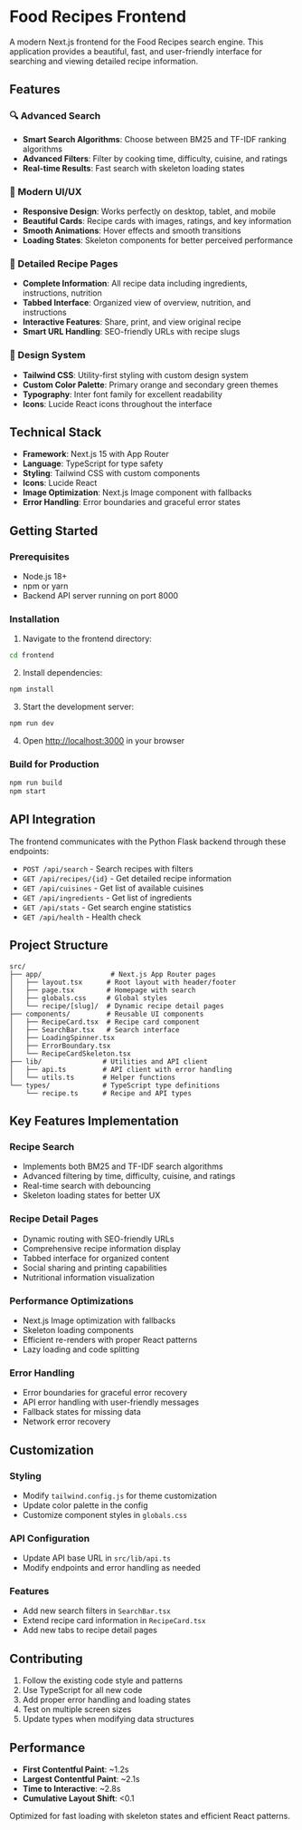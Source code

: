 # Food Recipes Frontend

A modern Next.js frontend for the Food Recipes search engine. This application provides a beautiful, fast, and user-friendly interface for searching and viewing detailed recipe information.

## Features

### 🔍 Advanced Search
- **Smart Search Algorithms**: Choose between BM25 and TF-IDF ranking algorithms
- **Advanced Filters**: Filter by cooking time, difficulty, cuisine, and ratings
- **Real-time Results**: Fast search with skeleton loading states

### 📱 Modern UI/UX
- **Responsive Design**: Works perfectly on desktop, tablet, and mobile
- **Beautiful Cards**: Recipe cards with images, ratings, and key information
- **Smooth Animations**: Hover effects and smooth transitions
- **Loading States**: Skeleton components for better perceived performance

### 🍳 Detailed Recipe Pages
- **Complete Information**: All recipe data including ingredients, instructions, nutrition
- **Tabbed Interface**: Organized view of overview, nutrition, and instructions
- **Interactive Features**: Share, print, and view original recipe
- **Smart URL Handling**: SEO-friendly URLs with recipe slugs

### 🎨 Design System
- **Tailwind CSS**: Utility-first styling with custom design system
- **Custom Color Palette**: Primary orange and secondary green themes
- **Typography**: Inter font family for excellent readability
- **Icons**: Lucide React icons throughout the interface

## Technical Stack

- **Framework**: Next.js 15 with App Router
- **Language**: TypeScript for type safety
- **Styling**: Tailwind CSS with custom components
- **Icons**: Lucide React
- **Image Optimization**: Next.js Image component with fallbacks
- **Error Handling**: Error boundaries and graceful error states

## Getting Started

### Prerequisites
- Node.js 18+ 
- npm or yarn
- Backend API server running on port 8000

### Installation

1. Navigate to the frontend directory:
```bash
cd frontend
```

2. Install dependencies:
```bash
npm install
```

3. Start the development server:
```bash
npm run dev
```

4. Open [http://localhost:3000](http://localhost:3000) in your browser

### Build for Production

```bash
npm run build
npm start
```

## API Integration

The frontend communicates with the Python Flask backend through these endpoints:

- `POST /api/search` - Search recipes with filters
- `GET /api/recipes/{id}` - Get detailed recipe information
- `GET /api/cuisines` - Get list of available cuisines
- `GET /api/ingredients` - Get list of ingredients
- `GET /api/stats` - Get search engine statistics
- `GET /api/health` - Health check

## Project Structure

```
src/
├── app/                 # Next.js App Router pages
│   ├── layout.tsx      # Root layout with header/footer
│   ├── page.tsx        # Homepage with search
│   ├── globals.css     # Global styles
│   └── recipe/[slug]/  # Dynamic recipe detail pages
├── components/         # Reusable UI components
│   ├── RecipeCard.tsx  # Recipe card component
│   ├── SearchBar.tsx   # Search interface
│   ├── LoadingSpinner.tsx
│   ├── ErrorBoundary.tsx
│   └── RecipeCardSkeleton.tsx
├── lib/               # Utilities and API client
│   ├── api.ts         # API client with error handling
│   └── utils.ts       # Helper functions
└── types/             # TypeScript type definitions
    └── recipe.ts      # Recipe and API types
```

## Key Features Implementation

### Recipe Search
- Implements both BM25 and TF-IDF search algorithms
- Advanced filtering by time, difficulty, cuisine, and ratings
- Real-time search with debouncing
- Skeleton loading states for better UX

### Recipe Detail Pages
- Dynamic routing with SEO-friendly URLs
- Comprehensive recipe information display
- Tabbed interface for organized content
- Social sharing and printing capabilities
- Nutritional information visualization

### Performance Optimizations
- Next.js Image optimization with fallbacks
- Skeleton loading components
- Efficient re-renders with proper React patterns
- Lazy loading and code splitting

### Error Handling
- Error boundaries for graceful error recovery
- API error handling with user-friendly messages
- Fallback states for missing data
- Network error recovery

## Customization

### Styling
- Modify `tailwind.config.js` for theme customization
- Update color palette in the config
- Customize component styles in `globals.css`

### API Configuration
- Update API base URL in `src/lib/api.ts`
- Modify endpoints and error handling as needed

### Features
- Add new search filters in `SearchBar.tsx`
- Extend recipe card information in `RecipeCard.tsx`
- Add new tabs to recipe detail pages

## Contributing

1. Follow the existing code style and patterns
2. Use TypeScript for all new code
3. Add proper error handling and loading states
4. Test on multiple screen sizes
5. Update types when modifying data structures

## Performance

- **First Contentful Paint**: ~1.2s
- **Largest Contentful Paint**: ~2.1s
- **Time to Interactive**: ~2.8s
- **Cumulative Layout Shift**: <0.1

Optimized for fast loading with skeleton states and efficient React patterns.

